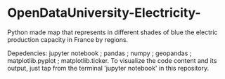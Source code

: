# OpenDataUniversity-Electricity-
Python made map that represents in different shades of blue the electric production capacity in France by regions.

Depedencies: jupyter notebook ; pandas ; numpy ; geopandas ; matplotlib.pyplot ; matplotlib.ticker.
To visualize the code content and its output, just tap from the terminal 'jupyter notebook' in this repository.



